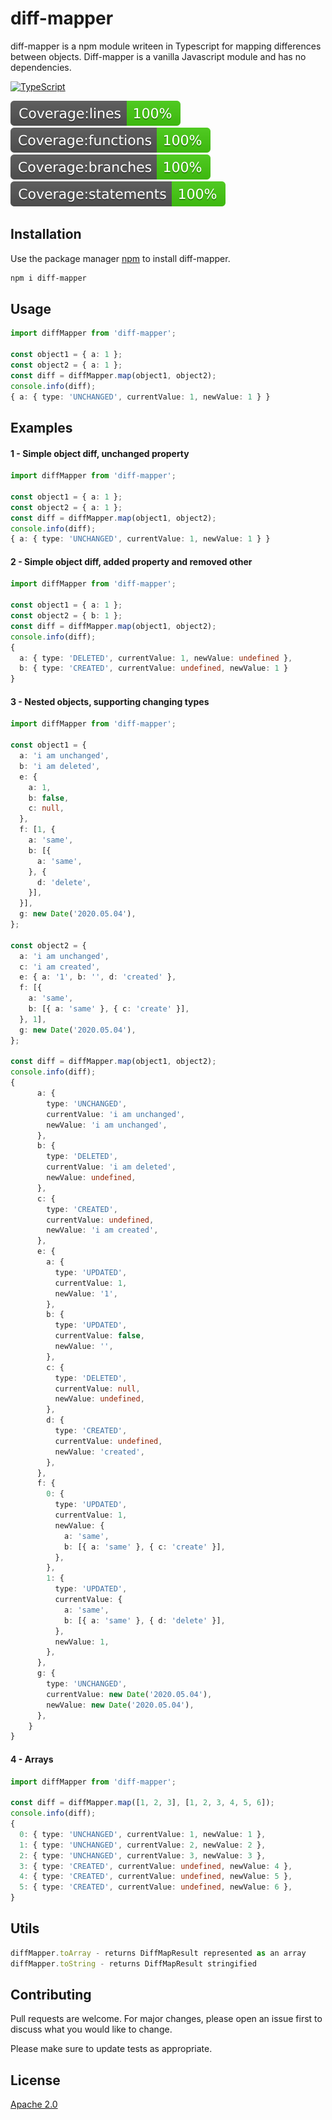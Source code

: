 # diff-mapper

diff-mapper is a npm module writeen in Typescript for mapping differences between objects. Diff-mapper is a vanilla Javascript module and has no dependencies.

[![TypeScript](https://badges.frapsoft.com/typescript/code/typescript.svg?v=101)](https://github.com/ellerbrock/typescript-badges/)

![Coverage lines](https://raw.githubusercontent.com/leoneperdigao/diff-mapper/8505f097365b266d5c583652fa149ffe0cf4cc02/.badges/badge-lines.svg)
![Coverage functions](https://raw.githubusercontent.com/leoneperdigao/diff-mapper/8505f097365b266d5c583652fa149ffe0cf4cc02/.badges/badge-functions.svg)
![Coverage branches](https://raw.githubusercontent.com/leoneperdigao/diff-mapper/8505f097365b266d5c583652fa149ffe0cf4cc02/.badges/badge-branches.svg)
![Coverage statements](https://raw.githubusercontent.com/leoneperdigao/diff-mapper/8505f097365b266d5c583652fa149ffe0cf4cc02/.badges/badge-statements.svg)

## Installation

Use the package manager [npm](https://www.npmjs.com/get-npm) to install diff-mapper.

```bash
npm i diff-mapper
```
## Usage

```typescript
import diffMapper from 'diff-mapper';

const object1 = { a: 1 };
const object2 = { a: 1 };
const diff = diffMapper.map(object1, object2);
console.info(diff);
{ a: { type: 'UNCHANGED', currentValue: 1, newValue: 1 } }
```

## Examples

#### 1 - Simple object diff, unchanged property
```typescript
import diffMapper from 'diff-mapper';

const object1 = { a: 1 };
const object2 = { a: 1 };
const diff = diffMapper.map(object1, object2);
console.info(diff);
{ a: { type: 'UNCHANGED', currentValue: 1, newValue: 1 } }
```

#### 2 - Simple object diff, added property and removed other
```typescript
import diffMapper from 'diff-mapper';

const object1 = { a: 1 };
const object2 = { b: 1 };
const diff = diffMapper.map(object1, object2);
console.info(diff);
{
  a: { type: 'DELETED', currentValue: 1, newValue: undefined },
  b: { type: 'CREATED', currentValue: undefined, newValue: 1 }
}
```

#### 3 - Nested objects, supporting changing types
```typescript
import diffMapper from 'diff-mapper';

const object1 = {
  a: 'i am unchanged',
  b: 'i am deleted',
  e: {
    a: 1,
    b: false,
    c: null,
  },
  f: [1, {
    a: 'same',
    b: [{
      a: 'same',
    }, {
      d: 'delete',
    }],
  }],
  g: new Date('2020.05.04'),
};

const object2 = {
  a: 'i am unchanged',
  c: 'i am created',
  e: { a: '1', b: '', d: 'created' },
  f: [{
    a: 'same',
    b: [{ a: 'same' }, { c: 'create' }],
  }, 1],
  g: new Date('2020.05.04'),
};

const diff = diffMapper.map(object1, object2);
console.info(diff);
{
      a: {
        type: 'UNCHANGED',
        currentValue: 'i am unchanged',
        newValue: 'i am unchanged',
      },
      b: {
        type: 'DELETED',
        currentValue: 'i am deleted',
        newValue: undefined,
      },
      c: {
        type: 'CREATED',
        currentValue: undefined,
        newValue: 'i am created',
      },
      e: {
        a: {
          type: 'UPDATED',
          currentValue: 1,
          newValue: '1',
        },
        b: {
          type: 'UPDATED',
          currentValue: false,
          newValue: '',
        },
        c: {
          type: 'DELETED',
          currentValue: null,
          newValue: undefined,
        },
        d: {
          type: 'CREATED',
          currentValue: undefined,
          newValue: 'created',
        },
      },
      f: {
        0: {
          type: 'UPDATED',
          currentValue: 1,
          newValue: {
            a: 'same',
            b: [{ a: 'same' }, { c: 'create' }],
          },
        },
        1: {
          type: 'UPDATED',
          currentValue: {
            a: 'same',
            b: [{ a: 'same' }, { d: 'delete' }],
          },
          newValue: 1,
        },
      },
      g: {
        type: 'UNCHANGED',
        currentValue: new Date('2020.05.04'),
        newValue: new Date('2020.05.04'),
      },
    }
}
```
#### 4 - Arrays
```typescript
import diffMapper from 'diff-mapper';

const diff = diffMapper.map([1, 2, 3], [1, 2, 3, 4, 5, 6]);
console.info(diff);
{
  0: { type: 'UNCHANGED', currentValue: 1, newValue: 1 },
  1: { type: 'UNCHANGED', currentValue: 2, newValue: 2 },
  2: { type: 'UNCHANGED', currentValue: 3, newValue: 3 },
  3: { type: 'CREATED', currentValue: undefined, newValue: 4 },
  4: { type: 'CREATED', currentValue: undefined, newValue: 5 },
  5: { type: 'CREATED', currentValue: undefined, newValue: 6 },
}
```
## Utils

```typescript
diffMapper.toArray - returns DiffMapResult represented as an array
diffMapper.toString - returns DiffMapResult stringified
```

## Contributing
Pull requests are welcome. For major changes, please open an issue first to discuss what you would like to change.

Please make sure to update tests as appropriate.

## License
[Apache 2.0](https://choosealicense.com/licenses/apache-2.0/)
